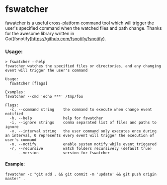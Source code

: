 fswatcher
===
fawatcher is a useful cross-platform command tool which will trigger the user's specified  command when the watched files and path change. Thanks for the awesome library written in Go([fsnotify]https://github.com/fsnotify/fsnotify).


### Usage:

```shell
> fswatcher --help
fswatcher watches the specified files or directories, and any changing event will trigger the user's command

Usage:
  fswatcher [flags]

Examples:
fswatcher --cmd 'echo ***' /tmp/foo

Flags:
  -c, --command string    the command to execute when change event notified
  -h, --help              help for fswatcher
  -i, --ignore strings    comma separated list of files and paths to ignore
  -v, --interval string   the user command only executes once during an interval, 0 represents every event will trigger the execution of user's command
  -n, --notify            enable system notify while event triggered
  -r, --recursive         watch folders recursively (default true)
      --version           version for fswatcher
```

#### Example:

```shell
fswatcher -c "git add . && git commit -m 'update' && git push origin master" .
```




